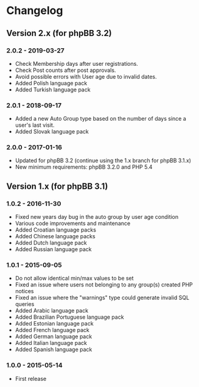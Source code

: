 # Changelog

## Version 2.x (for phpBB 3.2)

### 2.0.2 - 2019-03-27

- Check Membership days after user registrations.
- Check Post counts after post approvals.
- Avoid possible errors with User age due to invalid dates.
- Added Polish language pack
- Added Turkish language pack

### 2.0.1 - 2018-09-17

- Added a new Auto Group type based on the number of days since a user's last visit.
- Added Slovak language pack

### 2.0.0 - 2017-01-16

- Updated for phpBB 3.2 (continue using the 1.x branch for phpBB 3.1.x)
- New minimum requirements: phpBB 3.2.0 and PHP 5.4

## Version 1.x (for phpBB 3.1)

### 1.0.2 - 2016-11-30

- Fixed new years day bug in the auto group by user age condition
- Various code improvements and maintenance
- Added Croatian language packs
- Added Chinese language packs
- Added Dutch language pack
- Added Russian language pack

### 1.0.1 - 2015-09-05

- Do not allow identical min/max values to be set
- Fixed an issue where users not belonging to any group(s) created PHP notices
- Fixed an issue where the "warnings" type could generate invalid SQL queries
- Added Arabic language pack
- Added Brazilian Portuguese language pack
- Added Estonian language pack
- Added French language pack
- Added German language pack
- Added Italian language pack
- Added Spanish language pack

### 1.0.0 - 2015-05-14

- First release
